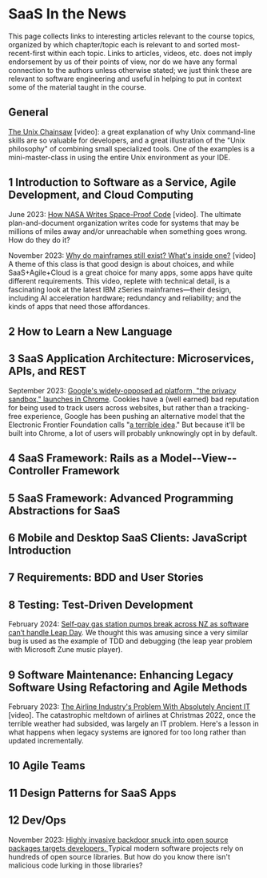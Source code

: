 # SaaS In the News

This page collects links to interesting articles relevant to the course topics, organized by which chapter/topic each is relevant to and sorted most-recent-first within each topic. Links to articles, videos, etc. does not imply endorsement by us of their points of view, nor do we have any formal connection to the authors unless otherwise stated; we just think these are relevant to software engineering and useful in helping to put in context some of the material taught in the course.

## General

[The Unix Chainsaw](https://www.youtube.com/watch?v=ZQnyApKysg4) \[video]: a great explanation of why Unix command-line skills are so valuable for developers, and a great illustration of the "Unix philosophy" of combining small specialized tools. One of the examples is a mini-master-class in using the entire Unix environment as your IDE.

## 1 Introduction to Software as a Service, Agile Development, and Cloud Computing

June 2023: [How NASA Writes Space-Proof Code](https://www.youtube.com/watch?v=GWYhtksrmhE) \[video]. The ultimate plan-and-document organization writes code for systems that may be millions of miles away and/or unreachable when something goes wrong. How do they do it?

November 2023: [Why do mainframes still exist? What's inside one?](https://www.youtube.com/watch?v=ouAG4vXFORc) \[video] A theme of this class is that good design is about choices, and while SaaS+Agile+Cloud is a great choice for many apps, some apps have quite different requirements. This video, replete with technical detail, is a fascinating look at the latest IBM zSeries mainframes—their design, including AI acceleration hardware; redundancy and reliability; and the kinds of apps that need those affordances.

## 2 How to Learn a New Language

## 3 SaaS Application Architecture: Microservices, APIs, and REST

September 2023: [Google's widely-opposed ad platform, "the privacy sandbox," launches in Chrome](https://arstechnica.com/gadgets/2023/09/googles-widely-opposed-ad-platform-the-privacy-sandbox-launches-in-chrome/). Cookies have a (well earned) bad reputation for being used to track users across websites, but rather than a tracking-free experience, Google has been pushing an alternative model that the Electronic Frontier Foundation calls "[a terrible idea](https://www.eff.org/deeplinks/2021/03/googles-floc-terrible-idea)." But because it'll be built into Chrome, a lot of users will probably unknowingly opt in by default.

## 4 SaaS Framework: Rails as a Model--View--Controller Framework

## 5 SaaS Framework: Advanced Programming Abstractions for SaaS

## 6 Mobile and Desktop SaaS Clients: JavaScript Introduction

## 7 Requirements: BDD and User Stories

## 8 Testing: Test-Driven Development

February 2024: [Self-pay gas station pumps break across NZ as software can’t handle Leap Day](https://arstechnica.com/gadgets/2024/02/leap-year-glitch-broke-self-pay-pumps-across-new-zealand-for-over-10-hours/). We thought this was amusing since a very similar bug is used as the example of TDD and debugging (the leap year problem with Microsoft Zune music player).

## 9 Software Maintenance: Enhancing Legacy Software Using Refactoring and Agile Methods

February 2023: [The Airline Industry's Problem With Absolutely Ancient IT](https://www.youtube.com/watch?v=1-m\_Jjse-cs) \[video]. The catastrophic meltdown of airlines at Christmas 2022, once the terrible weather had subsided, was largely an IT problem. Here's a lesson in what happens when legacy systems are ignored for too long rather than updated incrementally.

## 10 Agile Teams

## 11 Design Patterns for SaaS Apps

## 12 Dev/Ops

November 2023: [Highly invasive backdoor snuck into open source packages targets developers. ](https://arstechnica.com/security/2023/11/developers-targeted-with-malware-that-monitors-their-every-move/)Typical modern software projects rely on hundreds of open source libraries. But how do you know there isn't malicious code lurking in those libraries?

